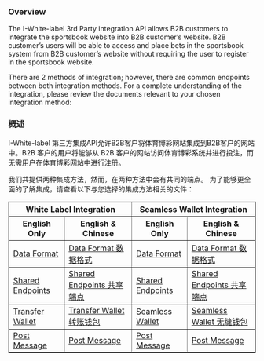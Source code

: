 ### Overview

The I-White-label 3rd Party integration API allows B2B customers to integrate the sportsbook website into B2B customer’s website. B2B customer’s users will be able to access and place bets in the sportsbook system from B2B customer’s website without requiring the user to register in the sportsbook website.

There are 2 methods of integration; however, there are common endpoints between both integration methods. For a complete understanding of the integration, please review the documents relevant to your chosen integration method:

### 概述

I-White-label 第三方集成API允许B2B客户将体育博彩网站集成到B2B客户的网站中。B2B 客户的用户将能够从 B2B 客户的网站访问体育博彩系统并进行投注，而无需用户在体育博彩网站中进行注册。

我们共提供两种集成方法，然而，在两种方法中会有共同的端点。
为了能够更全面的了解集成，请查看以下与您选择的集成方法相关的文件：


<table border="1" cellspacing="0" cellpadding="8">
  <thead>
    <tr>
      <th colspan="2">White Label Integration</th>
      <th colspan="2">Seamless Wallet Integration</th>
    </tr>
    <tr>
      <th>English Only</th>
      <th>English &amp; Chinese</th>
      <th>English Only</th>
      <th>English &amp; Chinese</th>
    </tr>
  </thead>
  <tbody>
    <tr>
      <td><a href="/docs/data-format-en.md">Data Format</a></td>
      <td><a href="/docs/data-format.md">Data Format 数据格式</a></td>
      <td><a href="/docs/data-format-en.md">Data Format</a></td>
      <td><a href="/docs/data-format.md">Data Format 数据格式</a></td>
    </tr>
    <tr>
      <td><a href="/docs/shared-en.md">Shared Endpoints</a></td>
      <td><a href="/docs/shared.md">Shared Endpoints 共享端点</a></td>
      <td><a href="/docs/shared-en.md">Shared Endpoints</a></td>
      <td><a href="/docs/shared.md">Shared Endpoints 共享端点</a></td>
    </tr>
    <tr>
      <td><a href="/docs/seamless-en.md">Transfer Wallet</a></td>
      <td><a href="/docs/seamless.md">Transfer Wallet 转账钱包</a></td>
      <td><a href="/docs/seamless-en.md">Seamless Wallet</a></td>
      <td><a href="/docs/seamless.md">Seamless Wallet 无缝钱包</a></td>
    </tr>
    <tr>
      <td><a href="/docs/post-message-en.md">Post Message</a></td>
      <td><a href="/docs/post-message.md">Post Message</a></td>
      <td><a href="/docs/post-message-en.md">Post Message</a></td>
      <td><a href="/docs/post-message.md">Post Message</a></td>
    </tr>
  </tbody>
</table>
